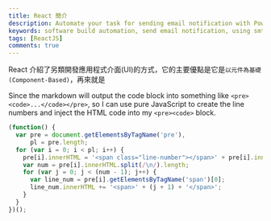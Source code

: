 ```yaml
---
title: React 簡介
description: Automate your task for sending email notification with PowerShell script and Windows SMTP Client.
keywords: software build automation, send email notification, using smtp client in powershell, software build notification
tags: [ReactJS]
comments: true
---
```


React 介紹了另類開發應用程式介面(UI)的方式，它的主要優點是它是`以元件為基礎(Component-Based)`，再來就是

Since the markdown will output the code block into something like `<pre><code>...</code></pre>`, so I can use pure JavaScript to create the line numbers and inject the HTML code into my `<pre><code>` block.

```js
(function() {
  var pre = document.getElementsByTagName('pre'),
      pl = pre.length;
  for (var i = 0; i < pl; i++) {
    pre[i].innerHTML = '<span class="line-number"></span>' + pre[i].innerHTML + '<span class="cl"></span>';
    var num = pre[i].innerHTML.split(/\n/).length;
    for (var j = 0; j < (num - 1); j++) {
      var line_num = pre[i].getElementsByTagName('span')[0];
      line_num.innerHTML += '<span>' + (j + 1) + '</span>';
    }
  }
})();
```
<div class="divider"></div>
